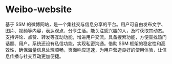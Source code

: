 # Weibo-website
基于 SSM 的微博网站，是一个集社交与信息分享的平台。用户可自由发布文字、图片、视频等内容，表达观点、分享生活。能关注感兴趣的人，及时获取其动态。支持评论、点赞、转发等互动功能，增进用户交流。具备搜索功能，方便查找热门话题、用户。系统还设有私信功能，实现私密沟通。借助 SSM 框架的稳定性和高效性，确保海量信息处理顺畅，页面响应迅速，为用户营造良好的使用体验，让信息传播与社交互动更加便捷。 
